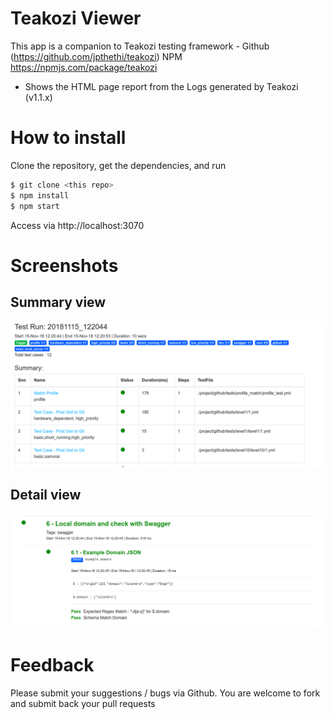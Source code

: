 # Teakozi Viewer

This app is a companion to Teakozi testing framework - Github (https://github.com/jpthethi/teakozi) NPM  https://npmjs.com/package/teakozi

  - Shows the HTML page report from the Logs generated by Teakozi (v1.1.x)


# How to install

 Clone the repository, get the dependencies, and run

```sh
$ git clone <this repo>
$ npm install
$ npm start
```
Access via http://localhost:3070

# Screenshots

## Summary view
![alt text](https://raw.githubusercontent.com/jpthethi/teakozi-viewer/master/screenshot/1.png)

## Detail view
![alt text](https://raw.githubusercontent.com/jpthethi/teakozi-viewer/master/screenshot/2.png)

# Feedback
Please submit your suggestions / bugs via Github. You are welcome to fork and submit back your pull requests
